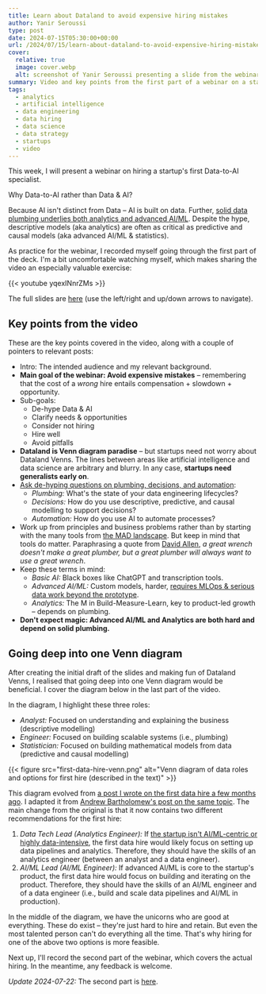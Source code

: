```yaml
---
title: Learn about Dataland to avoid expensive hiring mistakes
author: Yanir Seroussi
type: post
date: 2024-07-15T05:30:00+00:00
url: /2024/07/15/learn-about-dataland-to-avoid-expensive-hiring-mistakes/
cover:
  relative: true
  image: cover.webp
  alt: screenshot of Yanir Seroussi presenting a slide from the webinar
summary: Video and key points from the first part of a webinar on a startup's first data hire, covering data & AI definitions and high-level recommendations.
tags:
  - analytics
  - artificial intelligence
  - data engineering
  - data hiring
  - data science
  - data strategy
  - startups
  - video
---
```

This week, I will present a webinar on hiring a startup's first Data-to-AI specialist.

Why Data-to-AI rather than Data & AI?

Because AI isn't distinct from Data &ndash; AI is built on data. Further, [solid data plumbing underlies both analytics and advanced AI/ML](https://yanirseroussi.com/2014/08/17/datas-hierarchy-of-needs/). Despite the hype, descriptive models (aka analytics) are often as critical as predictive and causal models (aka advanced AI/ML & statistics).

As practice for the webinar, I recorded myself going through the first part of the deck. I'm a bit uncomfortable watching myself, which makes sharing the video an especially valuable exercise:

<p>
  {{< youtube yqexINnrZMs >}}
</p>

The full slides are [here](https://yanirseroussi.com/talks/first-data-hire/#/) (use the left/right and up/down arrows to navigate).

## Key points from the video

These are the key points covered in the video, along with a couple of pointers to relevant posts:

- Intro: The intended audience and my relevant background.
- **Main goal of the webinar: Avoid expensive mistakes** &ndash; remembering that the cost of a _wrong_ hire entails compensation + slowdown + opportunity.
- Sub-goals:
  - De-hype Data & AI
  - Clarify needs & opportunities
  - Consider not hiring
  - Hire well
  - Avoid pitfalls
- **Dataland is Venn diagram paradise** &ndash; but startups need not worry about Dataland Venns. The lines between areas like artificial intelligence and data science are arbitrary and blurry. In any case, **startups need generalists early on**.
- [Ask de-hyping questions on plumbing, decisions, and automation](https://yanirseroussi.com/2024/05/27/plumbing-decisions-and-automation-de-hyping-data-and-ai/):
  - _Plumbing:_ What's the state of your data engineering lifecycles?
  - _Decisions:_ How do you use descriptive, predictive, and causal modelling to support decisions?
  - _Automation:_ How do you use AI to automate processes?
- Work up from principles and business problems rather than by starting with the many tools from [the MAD landscape](https://mattturck.com/landscape/mad2024.pdf). But keep in mind that tools do matter. Paraphrasing a quote from [David Allen](https://gettingthingsdone.com/), _a great wrench doesn't make a great plumber, but a great plumber will always want to use a great wrench_.
- Keep these terms in mind:
  - _Basic AI:_ Black boxes like ChatGPT and transcription tools.
  - _Advanced AI/ML:_ Custom models, harder, [requires MLOps & serious data work beyond the prototype](https://yanirseroussi.com/2024/03/04/two-types-of-startup-data-problems/).
  - _Analytics:_ The M in Build-Measure-Learn, key to product-led growth &ndash; depends on plumbing.
- **Don't expect magic: Advanced AI/ML and Analytics are both hard and depend on solid plumbing.**

## Going deep into one Venn diagram

After creating the initial draft of the slides and making fun of Dataland Venns, I realised that going deep into one Venn diagram would be beneficial. I cover the diagram below in the last part of the video.  

In the diagram, I highlight these three roles:
- _Analyst:_ Focused on understanding and explaining the business (descriptive modelling)
- _Engineer:_ Focused on building scalable systems (i.e., plumbing)
- _Statistician:_ Focused on building mathematical models from data (predictive and causal modelling)

{{< figure src="first-data-hire-venn.png" alt="Venn diagram of data roles and options for first hire (described in the text)" >}}

This diagram evolved from [a post I wrote on the first data hire a few months ago](https://yanirseroussi.com/2024/02/05/substance-over-titles-your-first-data-hire-may-be-a-data-scientist/). I adapted it from [Andrew Bartholomew's post on the same topic](https://www.abartholomew.com/writing/your-first-data-hire). The main change from the original is that it now contains two different recommendations for the first hire:

1. _Data Tech Lead (Analytics Engineer):_ If [the startup isn't AI/ML-centric or highly data-intensive](https://yanirseroussi.com/2024/03/04/two-types-of-startup-data-problems/), the first data hire would likely focus on setting up data pipelines and analytics. Therefore, they should have the skills of an analytics engineer (between an analyst and a data engineer).
2. _AI/ML Lead (AI/ML Engineer):_ If advanced AI/ML is core to the startup's product, the first data hire would focus on building and iterating on the product. Therefore, they should have the skills of an AI/ML engineer and of a data engineer (i.e., build and scale data pipelines and AI/ML in production).

In the middle of the diagram, we have the unicorns who are good at everything. These do exist &ndash; they're just hard to hire and retain. But even the most talented person can't do everything all the time. That's why hiring for one of the above two options is more feasible.

Next up, I'll record the second part of the webinar, which covers the actual hiring. In the meantime, any feedback is welcome.

_Update 2024-07-22:_ The second part is [here](https://yanirseroussi.com/2024/07/22/your-first-data-to-ai-hire-run-a-lovable-process/).

